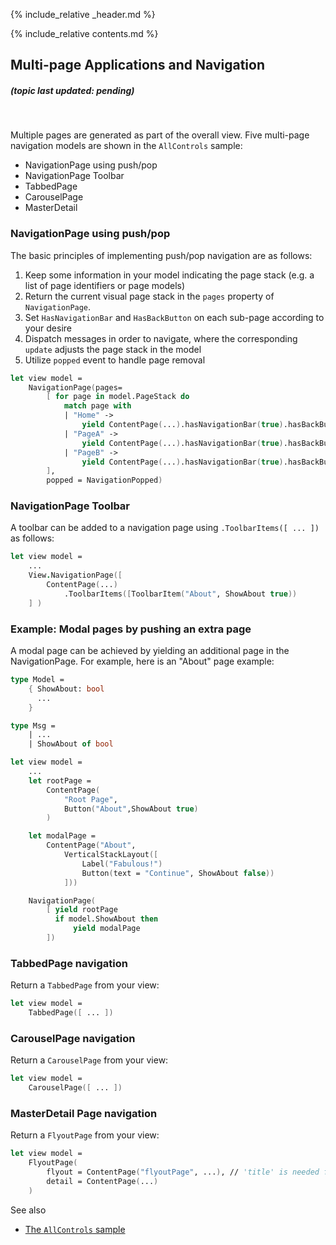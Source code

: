 {% include_relative _header.md %}

{% include_relative contents.md %}

Multi-page Applications and Navigation
-------
##### (topic last updated: pending)
<br /> 

Multiple pages are generated as part of the overall view. Five multi-page navigation models are shown in the `AllControls` sample:

* NavigationPage using push/pop
* NavigationPage Toolbar
* TabbedPage
* CarouselPage
* MasterDetail

### NavigationPage using push/pop

The basic principles of implementing push/pop navigation are as follows:

1. Keep some information in your model indicating the page stack (e.g. a list of page identifiers or page models)
2. Return the current visual page stack in the `pages` property of `NavigationPage`.
3. Set `HasNavigationBar` and `HasBackButton` on each sub-page according to your desire
4. Dispatch messages in order to navigate, where the corresponding `update` adjusts the page stack in the model
5. Utilize `popped` event to handle page removal

```fsharp
let view model =
    NavigationPage(pages=
        [ for page in model.PageStack do
            match page with
            | "Home" ->
                yield ContentPage(...).hasNavigationBar(true).hasBackButton(true)
            | "PageA" ->
                yield ContentPage(...).hasNavigationBar(true).hasBackButton(true)
            | "PageB" ->
                yield ContentPage(...).hasNavigationBar(true).hasBackButton(true)
        ],
        popped = NavigationPopped)
```

### NavigationPage Toolbar

A toolbar can be added to a navigation page using `.ToolbarItems([ ... ])` as follows:

```fsharp
let view model =
    ...
    View.NavigationPage([
        ContentPage(...)
            .ToolbarItems([ToolbarItem("About", ShowAbout true))
    ] )
```

### Example: Modal pages by pushing an extra page

A modal page can be achieved by yielding an additional page in the NavigationPage. For example, here is an "About" page example:

```fsharp
type Model =
    { ShowAbout: bool
      ...
    }

type Msg =
    | ...
    | ShowAbout of bool

let view model =
    ...
    let rootPage =
        ContentPage(
            "Root Page",
            Button("About",ShowAbout true)
        )

    let modalPage =
        ContentPage("About",
            VerticalStackLayout([
                Label("Fabulous!")
                Button(text = "Continue", ShowAbout false))
            ]))

    NavigationPage(
        [ yield rootPage
          if model.ShowAbout then
              yield modalPage
        ])
```

### TabbedPage navigation

Return a `TabbedPage` from your view:

```fsharp
let view model =
    TabbedPage([ ... ])
```

### CarouselPage navigation

Return a `CarouselPage` from your view:

```fsharp
let view model =
    CarouselPage([ ... ])
```

### MasterDetail Page navigation

Return a `FlyoutPage` from your view:

```fsharp
let view model =
    FlyoutPage(
        flyout = ContentPage("flyoutPage", ...), // 'title' is needed for the flyout page
        detail = ContentPage(...)        
    )
```

See also

* [The `AllControls` sample](https://github.com/fsprojects/Fabulous/blob/v1.0/Fabulous.XamarinForms/samples/AllControls/AllControls/App.fs)
